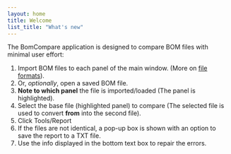 ```yaml
---
layout: home
title: Welcome
list_title: "What's new"
---
```


The BomCompare application is designed to compare BOM files with minimal user effort:

1. Import BOM files to each panel of the main window. (More on [file formats](details.html)).
2. Or, _optionally_, open a saved BOM file.
3. **Note to which panel** the file is imported/loaded (The panel is highlighted).
4. Select the base file (highlighted panel) to compare (The selected file is used to convert **from** into the second file).
5. Click Tools/Report
6. If the files are not identical, a pop-up box is shown with an option to save the report to a TXT file.
7. Use the info displayed in the bottom text box to repair the errors.
